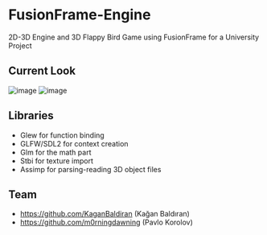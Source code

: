 # FusionFrame-Engine
2D-3D Engine and 3D Flappy Bird Game using FusionFrame for a University Project 
## Current Look

![image](https://github.com/KaganBaldiran/FusionFrame-Engine/assets/80681941/acb6f6eb-5065-4a00-8f04-fc546dd87d0c)
![image](https://github.com/KaganBaldiran/FusionFrame-Engine/assets/80681941/705fa34d-57fb-42e6-b513-ac4d91a5f1c7)

## Libraries 
- Glew for function binding
- GLFW/SDL2 for context creation
- Glm for the math part
- Stbi for texture import
- Assimp for parsing-reading 3D object files

## Team
- https://github.com/KaganBaldiran (Kağan Baldıran)
- https://github.com/m0rningdawning (Pavlo Korolov)
  
